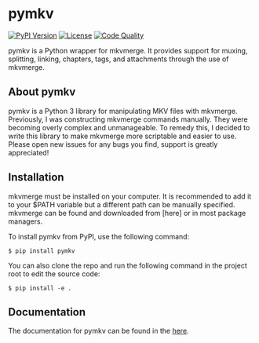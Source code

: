 # pymkv
[![PyPI Version](https://img.shields.io/pypi/v/pymkv.svg)](https://pypi.python.org/pypi/pymkv)
[![License](https://img.shields.io/github/license/sheldonkwoodward/pymkv.svg)](https://github.com/sheldonkwoodward/pymkv/LICENSE.txt)
[![Code Quality](https://api.codacy.com/project/badge/Grade/e1fe077d95f74a5886c557024777c26c)](https://api.codacy.com/project/badge/Grade/e1fe077d95f74a5886c557024777c26c)

pymkv is a Python wrapper for mkvmerge. It provides support for muxing, splitting, linking, chapters, tags, and attachments through the use of mkvmerge.

## About pymkv
pymkv is a Python 3 library for manipulating MKV files with mkvmerge. Previously, I was constructing mkvmerge commands manually. They were becoming overly complex and unmanageable. To remedy this, I decided to write this library to make mkvmerge more scriptable and easier to use. Please open new issues for any bugs you find, support is greatly appreciated!

## Installation
mkvmerge must be installed on your computer. It is recommended to add it to your \$PATH variable but a different path can be manually specified. mkvmerge can be found and downloaded from [here] or in most package managers.

To install pymkv from PyPI, use the following command:

    $ pip install pymkv

You can also clone the repo and run the following command in the project root to edit the source code:

    $ pip install -e .

## Documentation
The documentation for pymkv can be found in the [here](https://github.com/sheldonkwoodward/pymkv/wiki).
